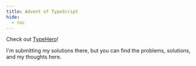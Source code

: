 ```yaml
---
title: Advent of TypeScript
hide:
  - toc
---
```


Check out [TypeHero](https://typehero.dev/)!

I'm submitting my solutions there, but you can find the problems, solutions, and my thoughts here.
